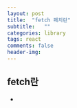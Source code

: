 ```yaml
---
layout: post
title:  "fetch 페치란"
subtitle:   ""
categories: library
tags: react
comments: false
header-img: 
---
```

## fetch란
- 
